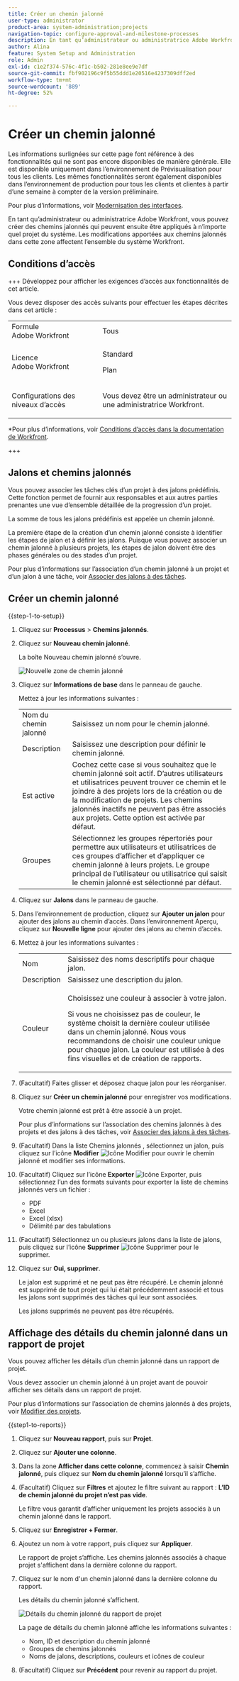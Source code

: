 ```yaml
---
title: Créer un chemin jalonné
user-type: administrator
product-area: system-administration;projects
navigation-topic: configure-approval-and-milestone-processes
description: En tant qu’administrateur ou administratrice Adobe Workfront, vous pouvez créer des chemins jalonnés qui peuvent ensuite être appliqués à n’importe quel projet du système. Les modifications apportées aux chemins jalonnés dans cette zone affectent l’ensemble du système Workfront.
author: Alina
feature: System Setup and Administration
role: Admin
exl-id: c1e2f374-576c-4f1c-b502-281e8ee9e7df
source-git-commit: fbf902196c9f5b55ddd1e20516e4237309dff2ed
workflow-type: tm+mt
source-wordcount: '889'
ht-degree: 52%

---
```


# Créer un chemin jalonné

<!--Audited: 07/2024-->

<!--
NOTE: DON'T DELETE, DRAFT OR HIDE THIS ARTICLE. IT IS LINKED TO THE PRODUCT, THROUGH THE CONTEXT SENSITIVE HELP LINKS.
-->

<!--<span class="preview">The highlighted information on this page refers to functionality not yet generally available. It is available only in the Preview environment for all customers. After the monthly releases to Production, the same features are also available in the Production environment for customers who enabled fast releases. </span>   

<span class="preview">For information about fast releases, see [Enable or disable fast releases for your organization](/help/quicksilver/administration-and-setup/set-up-workfront/configure-system-defaults/enable-fast-release-process.md). </span>-->

<div class="preview">

Les informations surlignées sur cette page font référence à des fonctionnalités qui ne sont pas encore disponibles de manière générale. Elle est disponible uniquement dans l’environnement de Prévisualisation pour tous les clients. Les mêmes fonctionnalités seront également disponibles dans l’environnement de production pour tous les clients et clientes à partir d’une semaine à compter de la version préliminaire.

Pour plus d’informations, voir [Modernisation des interfaces](/help/quicksilver/product-announcements/product-releases/interface-modernization/interface-modernization.md).

</div>

En tant qu’administrateur ou administratrice Adobe Workfront, vous pouvez créer des chemins jalonnés qui peuvent ensuite être appliqués à n’importe quel projet du système. Les modifications apportées aux chemins jalonnés dans cette zone affectent l’ensemble du système Workfront.

## Conditions d’accès

+++ Développez pour afficher les exigences d’accès aux fonctionnalités de cet article.

Vous devez disposer des accès suivants pour effectuer les étapes décrites dans cet article :

<table style="table-layout:auto"> 
 <col> 
 <col> 
 <tbody> 
  <tr> 
   <td role="rowheader">Formule Adobe Workfront</td> 
   <td>Tous</td> 
  </tr> 
  <tr> 
   <td role="rowheader">Licence Adobe Workfront</td> 
   <td><p>Standard</p>
   <p>Plan</p>
   </td> 
  </tr> 
  <tr> 
   <td role="rowheader">Configurations des niveaux d’accès</td> 
   <td> <p>Vous devez être un administrateur ou une administratrice Workfront.</p></td> 
  </tr> 
 </tbody> 
</table>

*Pour plus d’informations, voir [Conditions d’accès dans la documentation de Workfront](/help/quicksilver/administration-and-setup/add-users/access-levels-and-object-permissions/access-level-requirements-in-documentation.md).

+++

## Jalons et chemins jalonnés

Vous pouvez associer les tâches clés d’un projet à des jalons prédéfinis. Cette fonction permet de fournir aux responsables et aux autres parties prenantes une vue d’ensemble détaillée de la progression d’un projet.

La somme de tous les jalons prédéfinis est appelée un chemin jalonné.

La première étape de la création d’un chemin jalonné consiste à identifier les étapes de jalon et à définir les jalons. Puisque vous pouvez associer un chemin jalonné à plusieurs projets, les étapes de jalon doivent être des phases générales ou des stades d’un projet.

Pour plus d’informations sur l’association d’un chemin jalonné à un projet et d’un jalon à une tâche, voir [Associer des jalons à des tâches](../../../manage-work/tasks/manage-tasks/associate-milestones-with-tasks.md).

## Créer un chemin jalonné

{{step-1-to-setup}}

1. Cliquez sur **Processus** > **Chemins jalonnés**.
1. Cliquez sur **Nouveau chemin jalonné**.

   <div class="preview">

   La boîte Nouveau chemin jalonné s’ouvre.

   ![Nouvelle zone de chemin jalonné](assets/new-milestone-path-box.png)

   </div>

1. Cliquez sur **Informations de base** dans le panneau de gauche.

   Mettez à jour les informations suivantes :

   <table style="table-layout:auto">
    <tr>
      <td>Nom du chemin jalonné</td>
       <td>Saisissez un nom pour le chemin jalonné.</td>
    </tr>
    <tr>
      <td>Description</td>
      <td>Saisissez une description pour définir le chemin jalonné.</td>
    </tr>
    <tr>
       <td>Est active</td>
      <td>Cochez cette case si vous souhaitez que le chemin jalonné soit actif. D’autres utilisateurs et utilisatrices peuvent trouver ce chemin et le joindre à des projets lors de la création ou de la modification de projets. Les chemins jalonnés inactifs ne peuvent pas être associés aux projets. Cette option est activée par défaut.</td>
    </tr>
    <tr>
      <td>Groupes</td>
      <td>Sélectionnez les groupes répertoriés pour permettre aux utilisateurs et utilisatrices de ces groupes d’afficher et d’appliquer ce chemin jalonné à leurs projets. Le groupe principal de l’utilisateur ou utilisatrice qui saisit le chemin jalonné est sélectionné par défaut.</td>
    </tr>
   </table>

1. Cliquez sur **Jalons** dans le panneau de gauche.

1. Dans l’environnement de production, cliquez sur **Ajouter un jalon** pour ajouter des jalons au chemin d’accès.
   <span class="preview">Dans l’environnement Aperçu, cliquez sur **Nouvelle ligne** pour ajouter des jalons au chemin d’accès.</span>
1. Mettez à jour les informations suivantes :

   <table style="table-layout:auto"> 
    <col> 
    <col> 
    <tbody> 
     <tr> 
      <td role="rowheader">Nom</td> 
      <td>Saisissez des noms descriptifs pour chaque jalon.</td> 
     </tr> 
     <tr> 
      <td role="rowheader">Description</td> 
      <td>Saisissez une description du jalon.</td> 
     </tr> 
     <tr> 
      <td role="rowheader">Couleur</td> 
      <td> <p>Choisissez une couleur à associer à votre jalon. </p> <p>Si vous ne choisissez pas de couleur, le système choisit la dernière couleur utilisée dans un chemin jalonné. Nous vous recommandons de choisir une couleur unique pour chaque jalon. La couleur est utilisée à des fins visuelles et de création de rapports.</p> </td> 
     </tr> 
    </tbody> 
   </table>

1. (Facultatif) Faites glisser et déposez chaque jalon pour les réorganiser.
1. Cliquez sur **Créer un chemin jalonné** pour enregistrer vos modifications.

   Votre chemin jalonné est prêt à être associé à un projet.

   Pour plus d’informations sur l’association des chemins jalonnés à des projets et des jalons à des tâches, voir [Associer des jalons à des tâches](../../../manage-work/tasks/manage-tasks/associate-milestones-with-tasks.md).

1. (Facultatif) Dans la liste Chemins jalonnés , sélectionnez un jalon, puis cliquez sur l’icône **Modifier** ![Icône Modifier](assets/edit-icon.png) pour ouvrir le chemin jalonné et modifier ses informations.
1. (Facultatif) Cliquez sur l’icône **Exporter** ![Icône Exporter](assets/export-icon.png), puis sélectionnez l’un des formats suivants pour exporter la liste de chemins jalonnés vers un fichier :

   * PDF
   * Excel
   * Excel (xlsx)
   * Délimité par des tabulations

1. (Facultatif) Sélectionnez un ou plusieurs jalons dans la liste de jalons, puis cliquez sur l’icône **Supprimer** ![Icône Supprimer](assets/delete-icon.png) pour le supprimer.
1. Cliquez sur **Oui, supprimer**.

   Le jalon est supprimé et ne peut pas être récupéré. Le chemin jalonné est supprimé de tout projet qui lui était précédemment associé et tous les jalons sont supprimés des tâches qui leur sont associées.

   Les jalons supprimés ne peuvent pas être récupérés.


## Affichage des détails du chemin jalonné dans un rapport de projet

Vous pouvez afficher les détails d’un chemin jalonné dans un rapport de projet.

Vous devez associer un chemin jalonné à un projet avant de pouvoir afficher ses détails dans un rapport de projet.

Pour plus d’informations sur l’association de chemins jalonnés à des projets, voir [Modifier des projets](/help/quicksilver/manage-work/projects/manage-projects/edit-projects.md).

{{step1-to-reports}}

1. Cliquez sur **Nouveau rapport**, puis sur **Projet**.
1. Cliquez sur **Ajouter une colonne**.
1. Dans la zone **Afficher dans cette colonne**, commencez à saisir **Chemin jalonné**, puis cliquez sur **Nom du chemin jalonné** lorsqu’il s’affiche.
1. (Facultatif) Cliquez sur **Filtres** et ajoutez le filtre suivant au rapport : **L’ID de chemin jalonné du projet n’est pas vide**.

   Le filtre vous garantit d’afficher uniquement les projets associés à un chemin jalonné dans le rapport.

1. Cliquez sur **Enregistrer + Fermer**.
1. Ajoutez un nom à votre rapport, puis cliquez sur **Appliquer**.

   Le rapport de projet s’affiche. Les chemins jalonnés associés à chaque projet s&#39;affichent dans la dernière colonne du rapport.
1. Cliquez sur le nom d&#39;un chemin jalonné dans la dernière colonne du rapport.

   Les détails du chemin jalonné s’affichent.

   ![Détails du chemin jalonné du rapport de projet](assets/milestone-details-from-project-report.png)

   La page de détails du chemin jalonné affiche les informations suivantes :

   * Nom, ID et description du chemin jalonné
   * Groupes de chemins jalonnés
   * Noms de jalons, descriptions, couleurs et icônes de couleur

1. (Facultatif) Cliquez sur **Précédent** pour revenir au rapport du projet.



